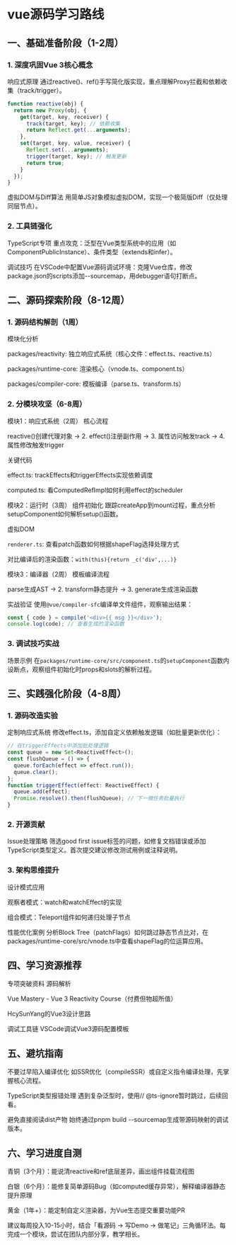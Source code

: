 # vue源码学习路线

## 一、基础准备阶段（1-2周）

### 1. 深度巩固Vue 3核心概念

响应式原理
通过reactive()、ref()手写简化版实现，重点理解Proxy拦截和依赖收集（track/trigger）。

```javascript
function reactive(obj) {
  return new Proxy(obj, {
    get(target, key, receiver) {
      track(target, key); // 依赖收集
      return Reflect.get(...arguments);
    },
    set(target, key, value, receiver) {
      Reflect.set(...arguments);
      trigger(target, key); // 触发更新
      return true;
    }
  });
}
```

虚拟DOM与Diff算法
用简单JS对象模拟虚拟DOM，实现一个极简版Diff（仅处理同层节点）。

### 2. 工具链强化

TypeScript专项
重点攻克：泛型在Vue类型系统中的应用（如ComponentPublicInstance）、条件类型（extends和infer）。

调试技巧
在VSCode中配置Vue源码调试环境：克隆Vue仓库，修改package.json的scripts添加--sourcemap，用debugger语句打断点。

## 二、源码探索阶段（8-12周）

### 1. 源码结构解剖（1周）

模块化分析

packages/reactivity: 独立响应式系统（核心文件：effect.ts、reactive.ts）

packages/runtime-core: 渲染核心（vnode.ts、component.ts）

packages/compiler-core: 模板编译（parse.ts、transform.ts）

### 2. 分模块攻坚（6-8周）

模块1：响应式系统（2周）
核心流程

reactive()创建代理对象 → 2. effect()注册副作用 → 3. 属性访问触发track → 4. 属性修改触发trigger

关键代码

effect.ts: trackEffects和triggerEffects实现依赖调度

computed.ts: 看ComputedRefImpl如何利用effect的scheduler

模块2：运行时（3周）
组件初始化
跟踪createApp到mount过程，重点分析setupComponent如何解析setup()函数。

虚拟DOM

`renderer.ts`: 查看patch函数如何根据shapeFlag选择处理方式

对比编译后的渲染函数：`with(this){return _c('div',...)}`

模块3：编译器（2周）
模板编译流程

parse生成AST → 2. transform静态提升 → 3. generate生成渲染函数

实战验证
使用`@vue/compiler-sfc`编译单文件组件，观察输出结果：

```javascript
const { code } = compile('<div>{{ msg }}</div>');
console.log(code); // 查看生成的渲染函数
```

### 3. 调试技巧实战

场景示例
在`packages/runtime-core/src/component.ts`的`setupComponent`函数内设断点，观察组件初始化时props和slots的解析过程。

## 三、实践强化阶段（4-8周）

### 1. 源码改造实验

定制响应式系统
修改effect.ts，添加自定义依赖触发逻辑（如批量更新优化）：

```typescript
// 在triggerEffects中添加批处理逻辑
const queue = new Set<ReactiveEffect>();
const flushQueue = () => {
  queue.forEach(effect => effect.run());
  queue.clear();
};
function triggerEffect(effect: ReactiveEffect) {
  queue.add(effect);
  Promise.resolve().then(flushQueue); // 下一微任务批量执行
}
```

### 2. 开源贡献

Issue处理策略
筛选good first issue标签的问题，如修复文档错误或添加TypeScript类型定义。首次提交建议修改测试用例或注释说明。

### 3. 架构思维提升

设计模式应用

观察者模式：watch和watchEffect的实现

组合模式：Teleport组件如何递归处理子节点

性能优化案例
分析Block Tree（patchFlags）如何跳过静态节点比对，在packages/runtime-core/src/vnode.ts中查看shapeFlag的位运算应用。

## 四、学习资源推荐

专项突破资料
源码解析

Vue Mastery - Vue 3 Reactivity Course（付费但物超所值）

HcySunYang的Vue3设计思路

调试工具链
VSCode调试Vue3源码配置模板

## 五、避坑指南

不要过早陷入编译优化
如SSR优化（compileSSR）或自定义指令编译处理，先掌握核心流程。

TypeScript类型报错处理
遇到复杂泛型时，使用// @ts-ignore暂时跳过，后续回看。

避免直接阅读dist产物
始终通过pnpm build --sourcemap生成带源码映射的调试版本。

## 六、学习进度自测

青铜（3个月）：能说清reactive和ref底层差异，画出组件挂载流程图

白银（6个月）：能修复简单源码Bug（如computed缓存异常），解释编译器静态提升原理

黄金（1年+）：能定制自定义渲染器，为Vue生态提交重要功能PR

建议每周投入10-15小时，结合「看源码 → 写Demo → 做笔记」三角循环法。每完成一个模块，尝试在团队内部分享，教学相长。
